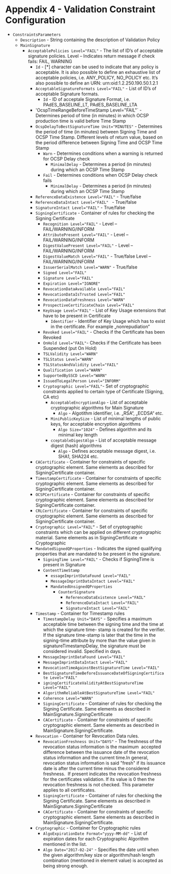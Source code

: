 Appendix 4 - Validation Constraint Configuration
================================================

* `ConstraintsParameters`
    * `Description` - String containing the description of Validation Policy
    * `MainSignature`
        * `AcceptablePolicies Level="FAIL"` - The list of ID’s of acceptable signature policies.
          Level – Indicates return message if check fails: FAIL, WARNING
            * `Id` - [*] character can be used to indicate that any policy is acceptable.
              It is also possible to define an exhaustive list of acceptable policies, i.e. ANY_POLICY, NO_POLICY etc.
              It’s also possible to define an URN: urn:oid:1.2.250.190.50.1.2.1
        	* `AcceptableSignatureFormats Level="FAIL"` - List of ID’s of acceptable Signature formats.
               * `Id` - ID of acceptale Signature Format, i.e. PAdES_BASELINE_LT, PAdES_BASELINE_LTA
            * 'OcspTimeRangeBeforeTimeStamp Level="FAIL"` - Determines period of time (in minutes) in which OCSP production time is valid before Time Stamp
            * `OcspDelayToBestSignatureTime Unit="MINUTES"` - Determines the period of time (in minutes) between Signing Time and OCSP Time Stamp. Different levels of return value, based on the period difference between Signing Time and OCSP Time Stamp
               * `Warn` - Determines conditions when a warning is returned for OCSP Delay check
                 * `MinimalDelay` - Determines a period (in minutes) during which an OCSP Time Stamp
               * `Fail` - Determines conditions when OCSP Delay check fails
                 * `MinimalDelay` - Determines a period (in minutes) during which an OCSP Time Stamp
            * `ReferenceDataExistence Level="FAIL"` - True/false
            * `ReferenceDataIntact Level="FAIL"	` - True/false
            * `SignatureIntact Level="FAIL"` - True/false
            * `SigningCertificate` - Container of rules for checking the Signing Certificate
                * `Recognition Level="FAIL"` - Level – FAIL/WARNING/INFORM
                * `AttributePresent Level="FAIL"` - Level – FAIL/WARNING/INFORM
                * `DigestValuePresent Level="FAIL"` - Level – FAIL/WARNING/INFORM
                * `DigestValueMatch Level="FAIL"` - True/false Level – FAIL/WARNING/INFORM
                * `IssuerSerialMatch Level="WARN"` - True/false
                * `Signed Level="FAIL"`
                * `Signature Level="FAIL"`
                * `Expiration Level="IGNORE"`
                * `RevocationDataAvailable Level="FAIL"`
                * `RevocationDataIsTrusted Level="FAIL"`
                * `RevocationDataFreshness Level="WARN"`
                * `ProspectiveCertificateChain Level="FAIL"`
                * `KeyUsage Level="FAIL"` - List of Key Usage extensions that have to be present in Certificate
                    * `Identifier` - Identifier of Key Usage which has to exist in the certificate. For example „nonrepudiation“
                * `Revoked Level="FAIL"` - Checks if the Certificate has been Revoked
                * `OnHold Level="FAIL"`- Checks if the Certificate has been Suspended (put On Hold)
                * `TSLValidity Level="WARN"`
                * `TSLStatus Level="WARN"`
                * `TSLStatusAndValidity Level="FAIL"`
                * `Qualification Level="WARN"`
                * `SupportedBySSCD Level="WARN"`
                * `IssuedToLegalPerson Level="INFORM"`
                * `Cryptographic Level="FAIL"`- Set of cryptographic constraints applied to certain type of Certificate (Signing, CA etc)
                    * `AcceptableEncryptionAlgo` - List of acceptable cryptographic algorithms for Main Signature
                        * `Algo` - Algotithm identifier, i.e. „RSA“, „ECDSA“ etc.
                    * `MiniPublicKeySize` - List of minimal lengths of public keys, for acceptable encryption algorithms
                        * `Algo Size="1024"` - Defines algorithm and its minimal key length
                    * `cceptableDigestAlgo` - List of acceptable message digest (hash) algorithms
                        * `Algo` - Defines acceptable message digest, i.e. SHA1, SHA224 etc.
            * `CACertificate` - Container for constraints of specific cryptographic element. Same elements as described for SigningCertificate container.
            * `TimestampCertificate` - Container for constraints of specific cryptographic element. Same elements as described for SigningCertificate container.
            * `OCSPCertificate` - Container for constraints of specific cryptographic element. Same elements as described for SigningCertificate container.
            * `CRLCertificate` - Container for constraints of specific cryptographic element. Same elements as described for SigningCertificate container.
            * `Cryptographic Level="FAIL“` - Set of cryptographic constraints which can be applied on different cryptographic material. Same elements as in SigningCertificate -> Cryptographic
            * `MandatedSignedQProperties` - Indicates the signed qualifying properties that are mandated to be present in the signature.
                * `SigningTime Level="FAIL"` - Checks if SigningTime is present in Signature
                * `ContentTimeStamp`
                    * `essageImprintDataFound Level="FAIL"`
                    * `MessageImprintDataIntact Level="FAIL"`
                    * `MandatedUnsignedQProperties`
                        * `CounterSignature`
                            * `ReferenceDataExistence Level="FAIL"`
                            * `ReferenceDataIntact Level="FAIL"`
                            * `SignatureIntact Level="FAIL"`
            * `Timestamp` - Container for Timestamp rules
                * `TimestampDelay Unit="DAYS"` - Specifies a maximum acceptable time between the signing time and the time at which the signature time- stamp is created for the verifier. If the signature time-stamp is later that the time in the signing-time attribute by more than the value given in signatureTimestampDelay, the signature must be considered invalid. Specified in days.
                * `MessageImprintDataFound Level="FAIL"`
                * `MessageImprintDataIntact Level="FAIL"`
                * `RevocationTimeAgainstBestSignatureTime Level="FAIL"`
                * `BestSignatureTimeBeforeIssuanceDateOfSigningCertificate Level="FAIL"`
                * `igningCertificateValidityAtBestSignatureTime Level="FAIL"`
                * `AlgorithmReliableAtBestSignatureTime Level="FAIL"`
                * `Coherence Level="WARN"`
                * `SigningCertificate` - Container of rules for checking the Signing Certificate. Same elements as described in MainSignature.SigningCertificate
                * `CACertificate` - Container for constraints of specific cryptographic element. Same elements as described in MainSignature.SigningCertificate.
            * `Revocation` - Container for Revocation Data rules.
                * `RevocationFreshness Unit="DAYS"` - The freshness of the revocation status information is the maximum  accepted difference between the issuance date of the revocation status information and the current time.In general, revocation status information is said "fresh" if its issuance date is after the current time minus the considered freshness. 
                  If present indicates the revocation freshness for the certificates validation. If its value is 0 then the revocation freshness is not checked. This parameter applies to all certificates.
                * `SigningCertificate` - Container of rules for checking the Signing Certificate. Same elements as described in MainSignature.SigningCertificate
                * `CACertificate` - Container for constraints of specific cryptographic element. Same elements as described in MainSignature.SigningCertificate.
            * `Cryptographic` - Container for Cryptographic rules
                * `AlgoExpirationDate Format="yyyy-MM-dd"` - List of expiration dates for each Cryptographic Algorithm mentioned in the list.
                * `Algo Date="2017-02-24"` - Specifies the date until when the given algorithm/key size or algorithm/hash length combination (mentioned in element value) is accepted as being strong enough.


